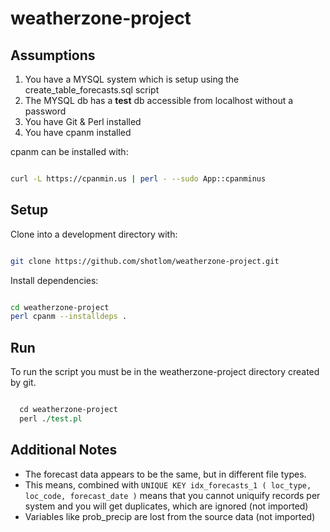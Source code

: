 # weatherzone-project

## Assumptions

1. You have a MYSQL system which is setup using the create_table_forecasts.sql script
2. The MYSQL db has a **test** db accessible from localhost without a password
3. You have Git & Perl installed
4. You have cpanm installed

cpanm can be installed with:

```bash

curl -L https://cpanmin.us | perl - --sudo App::cpanminus

```

## Setup

Clone into a development directory with:

```bash

git clone https://github.com/shotlom/weatherzone-project.git

```

Install dependencies:

```bash

cd weatherzone-project
perl cpanm --installdeps .

```

## Run

To run the script you must be in the weatherzone-project directory created by git.

```perl

  cd weatherzone-project
  perl ./test.pl

```
## Additional Notes

* The forecast data appears to be the same, but in different file types.
* This means, combined with ```UNIQUE KEY idx_forecasts_1 ( loc_type, loc_code, forecast_date )``` means that you cannot uniquify records per system and you will get duplicates, which are ignored (not imported)
* Variables like prob_precip are lost from the source data (not imported)
